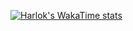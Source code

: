 <!--
<p> <img src="https://komarev.com/ghpvc/?username=sleepypillowz&label=Profile%20views&color=0e75b6&style=flat" alt="sleepypillowz" /> </p>
-->

[![Harlok's WakaTime stats](https://github-readme-stats.vercel.app/api/wakatime?username=sleepypillowz&layout=compact&langs_count=8&theme=dracula)](https://github.com/anuraghazra/github-readme-stats)
<!--
![Anurag's GitHub stats](https://github-readme-stats.vercel.app/api?username=sleepypillowz&show_icons=true&theme=dracula)
-->
